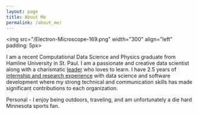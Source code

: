 ```yaml
---
layout: page
title: About Me
permalink: /about_me/
---
```


<img src="/Electron-Microscope-169.png" width="300"  align="left" padding: 5px>

I am a recent Computational Data Science and Physics graduate from Hamline University in St. Paul. I am a passionate and creative data scientist along with a charismatic [leader](https://zgriebel.github.io/awards_and_achievements/) who loves to learn. I have 2.5 years of [internship and research experience](https://zgriebel.github.io/Experience/) with data science and software development where my strong technical and communication skills has made significant contributions to each organization.

Personal - I enjoy being outdoors, traveling, and am unfortunately a die hard Minnesota sports fan.
